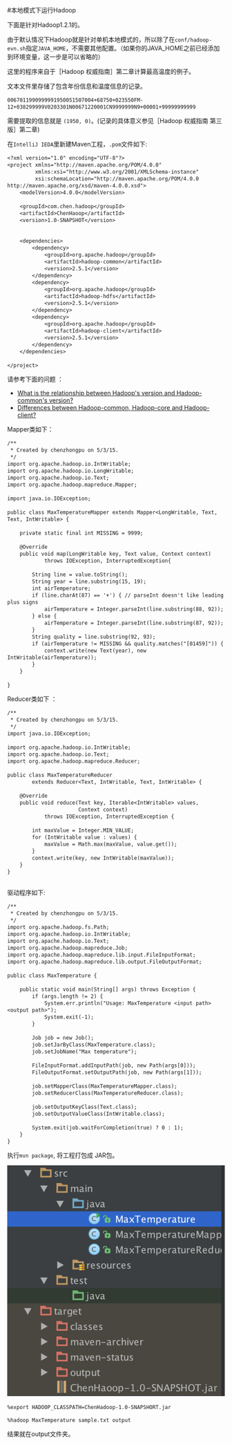 #本地模式下运行Hadoop

下面是针对Hadoop1.2.1的。

由于默认情况下Hadoop就是针对单机本地模式的，所以除了在`conf/hadoop-evn.sh`指定`JAVA_HOME`，不需要其他配置。（如果你的JAVA_HOME之前已经添加到环境变量，这一步是可以省略的）

这里的程序来自于［Hadoop 权威指南］第二章计算最高温度的例子。

文本文件里存储了包含年份信息和温度信息的记录。

```
0067011990999991950051507004+68750+023550FM-12+038299999V0203301N00671220001CN9999999N9+00001+99999999999
```
需要提取的信息就是 `(1950, 0)`。(记录的具体意义参见［Hadoop 权威指南 第三版］第二章)

在``IntelliJ IEDA``里新建Maven工程，`.pom`文件如下:

```
<?xml version="1.0" encoding="UTF-8"?>
<project xmlns="http://maven.apache.org/POM/4.0.0"
         xmlns:xsi="http://www.w3.org/2001/XMLSchema-instance"
         xsi:schemaLocation="http://maven.apache.org/POM/4.0.0 http://maven.apache.org/xsd/maven-4.0.0.xsd">
    <modelVersion>4.0.0</modelVersion>

    <groupId>com.chen.hadoop</groupId>
    <artifactId>ChenHaoop</artifactId>
    <version>1.0-SNAPSHOT</version>


    <dependencies>
        <dependency>
            <groupId>org.apache.hadoop</groupId>
            <artifactId>hadoop-common</artifactId>
            <version>2.5.1</version>
        </dependency>
        <dependency>
            <groupId>org.apache.hadoop</groupId>
            <artifactId>hadoop-hdfs</artifactId>
            <version>2.5.1</version>
        </dependency>
        <dependency>
            <groupId>org.apache.hadoop</groupId>
            <artifactId>hadoop-client</artifactId>
            <version>2.5.1</version>
        </dependency>
    </dependencies>

</project>
```
请参考下面的问题 ：

- [What is the relationship between Hadoop's version and Hadoop-common's version?](http://stackoverflow.com/questions/28855518/what-is-the-relationship-between-hadoops-version-and-hadoop-commons-version)
- [Differences between Hadoop-common, Hadoop-core and Hadoop-client?](http://stackoverflow.com/questions/28856096/differences-between-hadoop-common-hadoop-core-and-hadoop-client)

Mapper类如下：

```
/**
 * Created by chenzhongpu on 5/3/15.
 */
import org.apache.hadoop.io.IntWritable;
import org.apache.hadoop.io.LongWritable;
import org.apache.hadoop.io.Text;
import org.apache.hadoop.mapreduce.Mapper;

import java.io.IOException;

public class MaxTemperatureMapper extends Mapper<LongWritable, Text, Text, IntWritable> {

    private static final int MISSING = 9999;

    @Override
    public void map(LongWritable key, Text value, Context context)
            throws IOException, InterruptedException{

        String line = value.toString();
        String year = line.substring(15, 19);
        int airTemperature;
        if (line.charAt(87) == '+') { // parseInt doesn't like leading plus signs
            airTemperature = Integer.parseInt(line.substring(88, 92));
        } else {
            airTemperature = Integer.parseInt(line.substring(87, 92));
        }
        String quality = line.substring(92, 93);
        if (airTemperature != MISSING && quality.matches("[01459]")) {
            context.write(new Text(year), new IntWritable(airTemperature));
        }
    }

}
```

Reducer类如下 ：

```
/**
 * Created by chenzhongpu on 5/3/15.
 */
import java.io.IOException;

import org.apache.hadoop.io.IntWritable;
import org.apache.hadoop.io.Text;
import org.apache.hadoop.mapreduce.Reducer;

public class MaxTemperatureReducer
        extends Reducer<Text, IntWritable, Text, IntWritable> {

    @Override
    public void reduce(Text key, Iterable<IntWritable> values,
                       Context context)
            throws IOException, InterruptedException {

        int maxValue = Integer.MIN_VALUE;
        for (IntWritable value : values) {
            maxValue = Math.max(maxValue, value.get());
        }
        context.write(key, new IntWritable(maxValue));
    }
}


```


驱动程序如下:

```
/**
 * Created by chenzhongpu on 5/3/15.
 */
import org.apache.hadoop.fs.Path;
import org.apache.hadoop.io.IntWritable;
import org.apache.hadoop.io.Text;
import org.apache.hadoop.mapreduce.Job;
import org.apache.hadoop.mapreduce.lib.input.FileInputFormat;
import org.apache.hadoop.mapreduce.lib.output.FileOutputFormat;

public class MaxTemperature {

    public static void main(String[] args) throws Exception {
        if (args.length != 2) {
            System.err.println("Usage: MaxTemperature <input path> <output path>");
            System.exit(-1);
        }

        Job job = new Job();
        job.setJarByClass(MaxTemperature.class);
        job.setJobName("Max temperature");

        FileInputFormat.addInputPath(job, new Path(args[0]));
        FileOutputFormat.setOutputPath(job, new Path(args[1]));

        job.setMapperClass(MaxTemperatureMapper.class);
        job.setReducerClass(MaxTemperatureReducer.class);

        job.setOutputKeyClass(Text.class);
        job.setOutputValueClass(IntWritable.class);

        System.exit(job.waitForCompletion(true) ? 0 : 1);
    }
}
```

执行`mvn package`, 将工程打包成 JAR包。

![project](project.png)

```
%export HADOOP_CLASSPATH=ChenHadoop-1.0-SNAPSHORT.jar
```

```
%hadoop MaxTemperature sample.txt output
```

结果就在output文件夹。
 